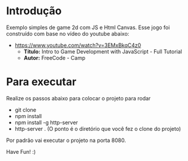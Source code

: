 # Introdução
Exemplo simples de game 2d com JS e Html Canvas. Esse jogo foi construído com base no vídeo do youtube abaixo:

- https://www.youtube.com/watch?v=3EMxBkqC4z0
    - **Título:** Intro to Game Development with JavaScript - Full Tutorial
    - **Autor:** FreeCode - Camp

# Para executar
Realize os passos abaixo para colocar o projeto para rodar

- git clone
- npm install
- npm install -g http-server
- http-server . (O ponto é o diretório que você fez o clone do projeto)

Por padrão vai executar o projeto na porta 8080.

Have Fun! :)